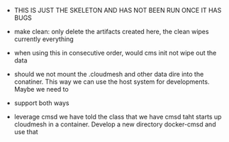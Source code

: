* THIS IS JUST THE SKELETON AND HAS NOT BEEN RUN ONCE IT HAS BUGS

* make clean: only delete the artifacts created here, the clean wipes
  currently everything
* when using this in consecutive order, would cms init not wipe out the data
* should we not mount the .cloudmesh and other data dire into the conatiner.
  This way we can use the host system for developments. Maybe we need to
* support both ways

* leverage cmsd
  we have told the class that we have cmsd taht starts up cloudmesh in
  a container. Develop a new directory docker-cmsd and use that


